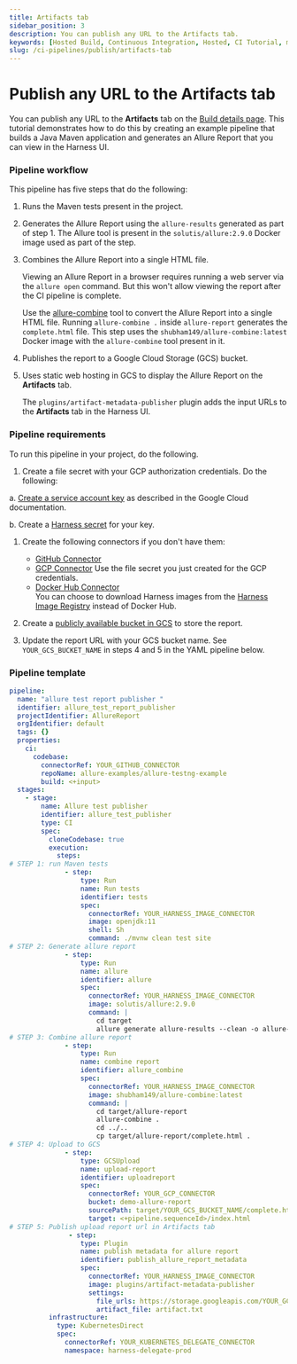```yaml
---
title: Artifacts tab
sidebar_position: 3
description: You can publish any URL to the Artifacts tab.
keywords: [Hosted Build, Continuous Integration, Hosted, CI Tutorial, maven, Allure]
slug: /ci-pipelines/publish/artifacts-tab
---
```


# Publish any URL to the Artifacts tab

<ctabanner
  buttonText="Learn More"
  title="Continue your learning journey."
  tagline="Take a Continuous Integration Certification today!"
  link="/certifications/continuous-integration"
  closable={true}
  target="_self"
/>

You can publish any URL to the **Artifacts** tab on the [Build details page](/docs/continuous-integration/use-ci/viewing-builds). This tutorial demonstrates how to do this by creating an example pipeline that builds a Java Maven application and generates an Allure Report that you can view in the Harness UI.

### Pipeline workflow 

This pipeline has five steps that do the following: 

1. Runs the Maven tests present in the project. 

2. Generates the Allure Report using the `allure-results` generated as part of step 1. The Allure tool is present in the `solutis/allure:2.9.0` Docker image used as part of the step.

3. Combines the Allure Report into a single HTML file.
   
   Viewing an Allure Report in a browser requires running a web server via the `allure open` command. But this won't allow viewing the report after the CI pipeline is complete.

   Use the [allure-combine](https://pypi.org/project/allure-combine/) tool to convert the Allure Report into a single HTML file. Running `allure-combine .` inside `allure-report` generates the `complete.html` file. This step uses the  `shubham149/allure-combine:latest` Docker image with the `allure-combine` tool present in it.

4. Publishes the report to a  Google Cloud Storage (GCS) bucket.
 
5. Uses static web hosting in GCS to display the Allure Report on the **Artifacts** tab. 
   
   The `plugins/artifact-metadata-publisher` plugin adds the input URLs to the **Artifacts** tab in the Harness UI.


### Pipeline requirements

To run this pipeline in your project, do the following.

1. Create a file secret with your GCP authorization credentials. Do the following:

  a. [Create a service account key](https://cloud.google.com/iam/docs/creating-managing-service-account-keys#creating) as described in the Google Cloud documentation. 

  b. Create a [Harness secret](/docs/platform/Secrets/add-file-secrets) for your key. 

1. Create the following connectors if you don't have them:

   - [GitHub Connector](/docs/platform/Connectors/Code-Repositories/ref-source-repo-provider/git-hub-connector-settings-reference)
   - [GCP Connector](/docs/platform/Connectors/Cloud-providers/connect-to-google-cloud-platform-gcp) 
      Use the file secret you just created for the GCP credentials.
   - [Docker Hub Connector](/docs/platform/Connectors/Cloud-providers/ref-cloud-providers/docker-registry-connector-settings-reference)  
      You can choose to download Harness images from the [Harness Image Registry](/docs/platform/Connectors/Artifact-Repositories/connect-to-harness-container-image-registry-using-docker-connector) instead of Docker Hub.

2.  Create a [publicly available bucket in GCS](https://cloud.google.com/storage/docs/access-control/making-data-public#objects) to store the report. 

3.  Update the report URL with your GCS bucket name. See `YOUR_GCS_BUCKET_NAME` in steps 4 and 5 in the YAML pipeline below.

### Pipeline template

```yaml
pipeline:
  name: "allure test report publisher "
  identifier: allure_test_report_publisher
  projectIdentifier: AllureReport
  orgIdentifier: default
  tags: {}
  properties:
    ci:
      codebase:
        connectorRef: YOUR_GITHUB_CONNECTOR
        repoName: allure-examples/allure-testng-example
        build: <+input>
  stages:
    - stage:
        name: Allure test publisher
        identifier: allure_test_publisher
        type: CI
        spec:
          cloneCodebase: true
          execution:
            steps:
# STEP 1: run Maven tests
              - step:               
                  type: Run
                  name: Run tests
                  identifier: tests
                  spec:
                    connectorRef: YOUR_HARNESS_IMAGE_CONNECTOR
                    image: openjdk:11
                    shell: Sh
                    command: ./mvnw clean test site
# STEP 2: Generate allure report
              - step:               
                  type: Run
                  name: allure
                  identifier: allure
                  spec:
                    connectorRef: YOUR_HARNESS_IMAGE_CONNECTOR
                    image: solutis/allure:2.9.0
                    command: |
                      cd target
                      allure generate allure-results --clean -o allure-report
# STEP 3: Combine allure report 
              - step:               
                  type: Run
                  name: combine report
                  identifier: allure_combine
                  spec:
                    connectorRef: YOUR_HARNESS_IMAGE_CONNECTOR
                    image: shubham149/allure-combine:latest
                    command: |
                      cd target/allure-report
                      allure-combine .
                      cd ../..
                      cp target/allure-report/complete.html .
# STEP 4: Upload to GCS
              - step:                
                  type: GCSUpload
                  name: upload-report
                  identifier: uploadreport
                  spec:
                    connectorRef: YOUR_GCP_CONNECTOR
                    bucket: demo-allure-report
                    sourcePath: target/YOUR_GCS_BUCKET_NAME/complete.html
                    target: <+pipeline.sequenceId>/index.html
# STEP 5: Publish upload report url in Artifacts tab
               - step:                 
                  type: Plugin
                  name: publish metadata for allure report
                  identifier: publish_allure_report_metadata
                  spec:
                    connectorRef: YOUR_HARNESS_IMAGE_CONNECTOR
                    image: plugins/artifact-metadata-publisher
                    settings:
                      file_urls: https://storage.googleapis.com/YOUR_GCS_BUCKET_NAME/<+pipeline.sequenceId>/index.html
                      artifact_file: artifact.txt
          infrastructure:
            type: KubernetesDirect
            spec:
              connectorRef: YOUR_KUBERNETES_DELEGATE_CONNECTOR
              namespace: harness-delegate-prod
```

